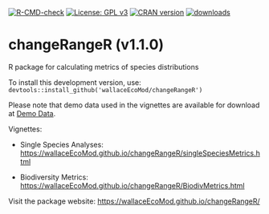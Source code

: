 [![R-CMD-check](https://github.com/wallaceEcoMod/changeRangeR/workflows/R-CMD-check/badge.svg)](https://github.com/wallaceEcoMod/changeRangeR/actions) [![License: GPL v3](https://img.shields.io/badge/License-GPL%20v3-blue.svg)](https://www.gnu.org/licenses/gpl-3.0) [![CRAN version](http://www.r-pkg.org/badges/version/changeRangeR)](https://CRAN.R-project.org/package=changeRangeR) [![downloads](https://cranlogs.r-pkg.org:443/badges/grand-total/changeRangeR?color=orange)](https://cranlogs.r-pkg.org:443/badges/grand-total/changeRangeR?color=orange)

# changeRangeR (v1.1.0)
R package for calculating metrics of species distributions

To install this development version, use: `devtools::install_github('wallaceEcoMod/changeRangeR')`

Please note that demo data used in the vignettes are available for download at <a href= "https://github.com/wallaceEcoMod/changeRangeR/tree/master/inst/extdata/DemoData" target="_blank">Demo Data</a>.

Vignettes:

* Single Species Analyses: https://wallaceEcoMod.github.io/changeRangeR/singleSpeciesMetrics.html

* Biodiversity Metrics: https://wallaceEcoMod.github.io/changeRangeR/BiodivMetrics.html  


Visit the package website: https://wallaceEcoMod.github.io/changeRangeR/
